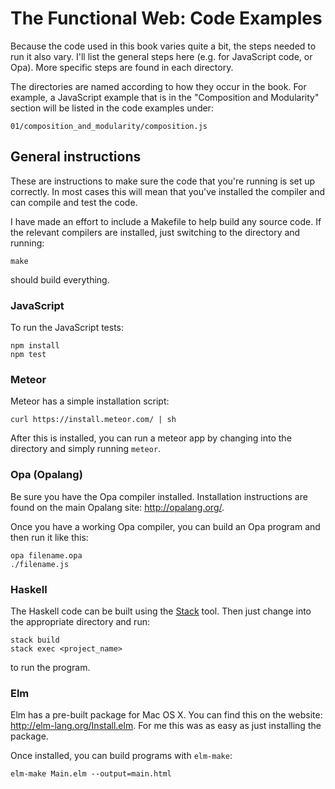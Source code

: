 The Functional Web: Code Examples
=================================

Because the code used in this book varies quite a bit, the steps needed to
run it also vary. I'll list the general steps here (e.g. for JavaScript
code, or Opa). More specific steps are found in each directory.

The directories are named according to how they occur in the book. For
example, a JavaScript example that is in the "Composition and Modularity"
section will be listed in the code examples under:

    01/composition_and_modularity/composition.js

General instructions
--------------------

These are instructions to make sure the code that you're running is set up
correctly. In most cases this will mean that you've installed the compiler
and can compile and test the code.

I have made an effort to include a Makefile to help build any source code.
If the relevant compilers are installed, just switching to the directory
and running:

    make

should build everything.

### JavaScript

To run the JavaScript tests:

    npm install
    npm test

### Meteor

Meteor has a simple installation script:

    curl https://install.meteor.com/ | sh

After this is installed, you can run a meteor app by changing into the
directory and simply running `meteor`.

### Opa (Opalang)

Be sure you have the Opa compiler installed. Installation instructions are
found on the main Opalang site: <http://opalang.org/>.

Once you have a working Opa compiler, you can build an Opa program and then
run it like this:

    opa filename.opa
    ./filename.js

### Haskell

The Haskell code can be built using the [Stack](https://github.com/commercialhaskell/stack/blob/master/doc/install_and_upgrade.md) tool.
Then just change into the appropriate directory and run:

    stack build
    stack exec <project_name>

to run the program.

### Elm

Elm has a pre-built package for Mac OS X. You can find this on the website:
<http://elm-lang.org/Install.elm>. For me this was as easy as just
installing the package.

Once installed, you can build programs with `elm-make`:

    elm-make Main.elm --output=main.html
